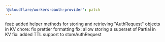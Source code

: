 ```yaml
---
'@cloudflare/workers-oauth-provider': patch
---
```


feat: added helper methods for storing and retrieving "AuthRequest" objects in KV
chore: fix prettier formatting
fix: allow storing a superset of Partial<AuthRequest> in KV
fix: added TTL support to storeAuthRequest
